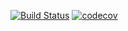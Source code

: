[![Build Status](https://travis-ci.com/open-synergy/opnsynid-partner-contact.svg?branch=12.0)](https://travis-ci.com/open-synergy/opnsynid-partner-contact)
[![codecov](https://codecov.io/gh/open-synergy/opnsynid-partner-contact/branch/12.0/graph/badge.svg)](https://codecov.io/gh/open-synergy/opnsynid-partner-contact)
